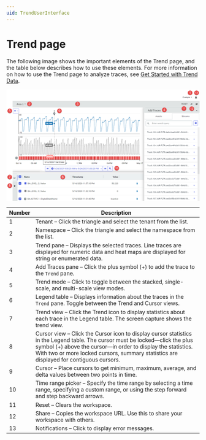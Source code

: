 ```yaml
---
uid: TrendUserInterface
---
```


# Trend page

The following image shows the important elements of the Trend page, and the table below describes how to use these elements. For more information on how to use the Trend page to analyze traces, see [Get Started with Trend Data](xref:GettingStartedWithTrendData).

![Trend page](images/Trend_full_page.png)

| Number | Description                                                  |
| ------ | ------------------------------------------------------------ |
| 1      | Tenant &ndash; Click the triangle and select the tenant from the list. |
| 2      | Namespace &ndash; Click the triangle and select the namespace from the list. |
| 3      | Trend pane &ndash; Displays the selected traces. Line traces are displayed for numeric data and heat maps are displayed for string or enumerated data. |
| 4      | Add Traces pane &ndash; Click the plus symbol (+) to add the trace to the `Trend` pane. |
| 5      | Trend mode &ndash; Click to toggle between the stacked, single-scale, and multi-scale view modes. |
| 6      | Legend table &ndash; Displays information about the traces in the `Trend` pane. Toggle between the Trend and Cursor views. |
| 7      | Trend view &ndash; Click the Trend icon to display statistics about each trace in the Legend table. The screen capture shows the trend view. |
| 8      | Cursor view &ndash; Click the Cursor icon to display cursor statistics in the Legend table. The cursor must be locked&mdash;click the plus symbol (+) above the cursor&mdash;in order to display the statistics. With two or more locked cursors, summary statistics are displayed for contiguous cursors. |
| 9      | Cursor &ndash; Place cursors to get minimum, maximum, average, and delta values between two points in time. |
| 10     | Time range picker &ndash; Specify the time range by selecting a time range, specifying a custom range, or using the step forward and step backward arrows. |
| 11     | Reset &ndash; Clears the workspace.                          |
| 12     | Share &ndash; Copies the workspace URL. Use this to share your workspace with others. |
| 13     | Notifications &ndash; Click to display error messages.       |
